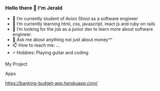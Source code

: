 ### Hello there 👋 I'm Jerald

- 🔭 I’m currently student of Avion Shool as a software engineer
- 🌱 I’m currently learning html, css, javascript, react js and ruby on rails
- 👯 I’m looking for the job as a junior dev to learn more about software engineer.
- 💬 Ask me about anything not just about money^^
- 📫 How to reach me: ...
- ⚡ Hobbies: Playing guitar and coding

My Project

Apps

https://banking-budget-app.herokuapp.com/

